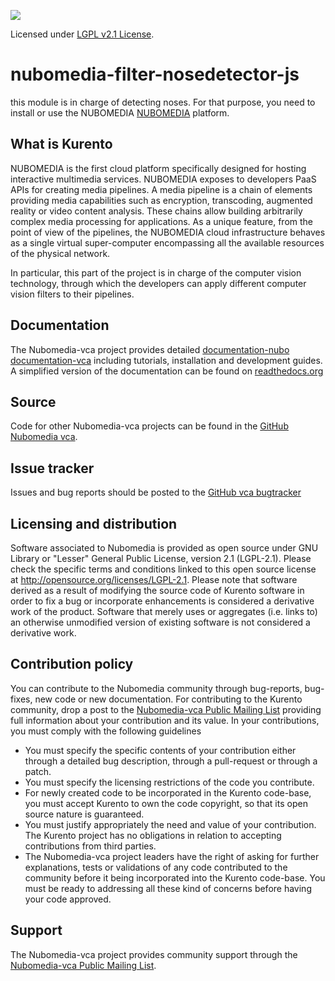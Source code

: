 [![][NuboMediaImage]][Nubomedia-vca]

Licensed under [LGPL v2.1 License].

nubomedia-filter-nosedetector-js
===============
this module is in charge of detecting noses. For that purpose, you need to install or use the NUBOMEDIA [NUBOMEDIA] platform.

What is Kurento
---------------

NUBOMEDIA is the first cloud platform specifically designed for hosting interactive multimedia services. 
NUBOMEDIA exposes to developers PaaS APIs for creating media pipelines. A media pipeline is a chain of 
elements providing media capabilities such as encryption, transcoding, augmented reality or video content 
analysis. These chains allow building arbitrarily complex media processing for applications. As a unique 
feature, from the point of view of the pipelines, the NUBOMEDIA cloud infrastructure behaves as a single
 virtual super-computer encompassing all the available resources of the physical network.

In particular, this part of the project is in charge of the computer vision technology, through which the
 developers can apply different computer vision filters to their pipelines.

Documentation
-------------

The Nubomedia-vca project provides detailed [documentation-nubo] [documentation-vca] including tutorials,
installation and development guides. A simplified version of the documentation can be found on 
[readthedocs.org]

Source
------

Code for other Nubomedia-vca  projects can be found in the [GitHub Nubomedia vca].

Issue tracker
-------------

Issues and bug reports should be posted to the [GitHub vca bugtracker]

Licensing and distribution
--------------------------

Software associated to Nubomedia is provided as open source under GNU Library or
"Lesser" General Public License, version 2.1 (LGPL-2.1). Please check the
specific terms and conditions linked to this open source license at
http://opensource.org/licenses/LGPL-2.1. Please note that software derived as a
result of modifying the source code of Kurento software in order to fix a bug
or incorporate enhancements is considered a derivative work of the product.
Software that merely uses or aggregates (i.e. links to) an otherwise unmodified
version of existing software is not considered a derivative work.

Contribution policy
-------------------

You can contribute to the Nubomedia community through bug-reports, bug-fixes, new
code or new documentation. For contributing to the Kurento community, drop a
post to the [Nubomedia-vca Public Mailing List] providing full information about your
contribution and its value. In your contributions, you must comply with the
following guidelines

* You must specify the specific contents of your contribution either through a
  detailed bug description, through a pull-request or through a patch.
* You must specify the licensing restrictions of the code you contribute.
* For newly created code to be incorporated in the Kurento code-base, you must
  accept Kurento to own the code copyright, so that its open source nature is
  guaranteed.
* You must justify appropriately the need and value of your contribution. The
  Kurento project has no obligations in relation to accepting contributions
  from third parties.
* The Nubomedia-vca project leaders have the right of asking for further
  explanations, tests or validations of any code contributed to the community
  before it being incorporated into the Kurento code-base. You must be ready to
  addressing all these kind of concerns before having your code approved.

Support
-------

The Nubomedia-vca project provides community support through the  [Nubomedia-vca Public
Mailing List].

[documentation-nubo]: http://www.nubomedia.eu
[documentation-vca]: http://nubomedia-vca.readthedocs.org/en/latest/
[Nubomedia-vca]: http://nubomedia-vca.readthedocs.org/en/latest/
[GitHub vca bugtracker]: https://github.com/VTOOLS-FOSS/NUBOMEDIA-VCA/issues
[Nubomedia-vca Public Mailing list]: https://groups.google.com/d/forum/nubomedia-vca
[NuboMediaImage]: http://www.nubomedia.eu/sites/default/files/Logo-WWW_0_0.png
[LGPL v2.1 License]: http://www.gnu.org/licenses/lgpl-2.1.html
[NUBOMEDIA]: http://www.nubomedia.eu
[readthedocs.org]: http://nubomedia-vca.readthedocs.org/en/latest/
[NUBOMEDIA]: www.nubomedia.eu
[GitHub Nubomedia vca]: https://github.com/VTOOLS-FOSS/NUBOMEDIA-VCA/
